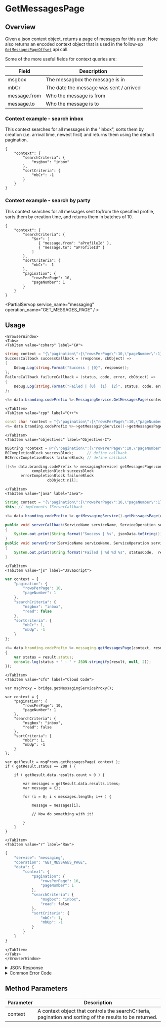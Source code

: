 # GetMessagesPage
## Overview
Given a json context object, returns a page of messages for this user. Note also returns an encoded context object that is used in the follow-up <code>[GetMessagesPageOffset](/api/capi/messaging/getmessagespageoffset)</code> api call.







Some of the more useful fields for context queries are:

| Field | Description |
| ----- | ----------- |
| msgbox | The messagbox the message is in |
| mbCr | The date the message was sent / arrived |
| message.from | Who the message is from |
| message.to | Who the message is to |

### Context example - search inbox

This context searches for all messages in the "inbox", sorts them by creation (i.e. arrival time, newest first) and returns them using the default pagination.

```
{
    "context": {
        "searchCriteria": {
            "msgbox": "inbox"
        },
        "sortCriteria": {
            "mbCr": -1
        }
    }
}
```

### Context example - search by party

This context searches for all messages sent to/from the specified profile, sorts them by creation time, and returns them in batches of 10.

```
{
    "context": {
        "searchCriteria": {
            "$or": [
               { "message.from": "aProfileId" },
               { "message.to": "aProfileId" }
            ]
        },
        "sortCriteria": {
            "mbCr": -1
        },
        "pagination": {
            "rowsPerPage": 10,
            "pageNumber": 1
        }
    }
}
```


<PartialServop service_name="messaging" operation_name="GET_MESSAGES_PAGE" / >

## Usage

```mdx-code-block
<BrowserWindow>
<Tabs>
<TabItem value="csharp" label="C#">
```

```csharp
string context = "{\"pagination\":{\"rowsPerPage\":10,\"pageNumber\":1},\"searchCriteria\":{\"msgbox\":\"inbox\",\"read\":false},\"sortCriteria\":{\"mbCr\":1,\"mbUp\":-1}}";
SuccessCallback successCallback = (response, cbObject) =>
{
    Debug.Log(string.Format("Success | {0}", response));
};
FailureCallback failureCallback = (status, code, error, cbObject) =>
{
    Debug.Log(string.Format("Failed | {0}  {1}  {2}", status, code, error));
};

<%= data.branding.codePrefix %>.MessagingService.GetMessagesPage(context, successCallback, failureCallback);
```

```mdx-code-block
</TabItem>
<TabItem value="cpp" label="C++">
```

```cpp
const char *context = "{\"pagination\":{\"rowsPerPage\":10,\"pageNumber\":1},\"searchCriteria\":{\"msgbox\":\"inbox\",\"read\":false},\"sortCriteria\":{\"mbCr\":1,\"mbUp\":-1}}";
<%= data.branding.codePrefix %>->getMessagingService()->getMessagesPage(context, this);
```

```mdx-code-block
</TabItem>
<TabItem value="objectivec" label="Objective-C">
```

```objectivec
NSString *context = @"{\"pagination\":{\"rowsPerPage\":10,\"pageNumber\":1},\"searchCriteria\":{\"msgbox\":\"inbox\",\"read\":false},\"sortCriteria\":{\"mbCr\":1,\"mbUp\":-1}}";
BCCompletionBlock successBlock;      // define callback
BCErrorCompletionBlock failureBlock; // define callback

[[<%= data.branding.codePrefix %> messagingService] getMessagesPage:context
            completionBlock:successBlock
       errorCompletionBlock:failureBlock
                   cbObject:nil];
```

```mdx-code-block
</TabItem>
<TabItem value="java" label="Java">
```

```java
String context = "{\"pagination\":{\"rowsPerPage\":10,\"pageNumber\":1},\"searchCriteria\":{\"msgbox\":\"inbox\",\"read\":false},\"sortCriteria\":{\"mbCr\":1,\"mbUp\":-1}}";
this; // implements IServerCallback

<%= data.branding.codePrefix %>.getMessagingService().getMessagesPage(context, this);

public void serverCallback(ServiceName serviceName, ServiceOperation serviceOperation, JSONObject jsonData)
{
    System.out.print(String.format("Success | %s", jsonData.toString()));
}
public void serverError(ServiceName serviceName, ServiceOperation serviceOperation, int statusCode, int reasonCode, String jsonError)
{
    System.out.print(String.format("Failed | %d %d %s", statusCode,  reasonCode, jsonError.toString()));
}
```

```mdx-code-block
</TabItem>
<TabItem value="js" label="JavaScript">
```

```javascript
var context = {
    "pagination": {
        "rowsPerPage": 10,
        "pageNumber": 1
    },
    "searchCriteria": {
        "msgbox": "inbox",
        "read": false
    },
    "sortCriteria": {
        "mbCr": 1,
        "mbUp": -1
    }
};

<%= data.branding.codePrefix %>.messaging.getMessagesPage(context, result =>
{
	var status = result.status;
	console.log(status + " : " + JSON.stringify(result, null, 2));
});
```

```mdx-code-block
</TabItem>
<TabItem value="cfs" label="Cloud Code">
```

```cfscript
var msgProxy = bridge.getMessagingServiceProxy();

var context = {
    "pagination": {
        "rowsPerPage": 10,
        "pageNumber": 1
    },
    "searchCriteria": {
        "msgbox": "inbox",
        "read": false
    },
    "sortCriteria": {
        "mbCr": 1,
        "mbUp": -1
    }
};

var getResult = msgProxy.getMessagesPage( context );
if ( getResult.status == 200 ) {

    if ( getResult.data.results.count > 0 ) {

        var messages = getResult.data.results.items;
        var message = {};

        for (i = 0; i < messages.length; i++ ) {

            message = messages[i];

            // Now do something with it!

        }
    } 
} 
```

```mdx-code-block
</TabItem>
<TabItem value="r" label="Raw">
```

```r
{
	"service": "messaging",
	"operation": "GET_MESSAGES_PAGE",
	"data": {
		"context": {
			"pagination": {
				"rowsPerPage": 10,
				"pageNumber": 1
			},
			"searchCriteria": {
				"msgbox": "inbox",
				"read": false
			},
			"sortCriteria": {
				"mbCr": 1,
				"mbUp": -1
			}
		}
	}
}
```

```mdx-code-block
</TabItem>
</Tabs>
</BrowserWindow>
```

<details>
<summary>JSON Response</summary>

```json
{
    "status": 200,
    "data": {
        "context": "eyJzZWFyY2hDcml0ZXJpYSI6eyJwcm9maWxlSWQiOiIwMDRhN2QwYy00ZTk2LTQ3NGItOTcyYi03Nzk0ZTBlZWM4ZDUifSwic29ydENyaXRlcmlhIjp7Im1iQ3IiOjEsIm1iVXAiOi0xfSwicGFnaW5hdGlvbiI6eyJyb3dzUGVyUGFnZSI6MTAsInBhZ2VOdW1iZXIiOjF9LCJvcHRpb25zIjpudWxsfQ",
        "results": {
            "count": 2,
            "page": 1,
            "items": [
                {
                    "msgbox": "sent",
                    "msgId": "9bd20345-b274-4d20-912f-fb1c3cb5e458",
                    "mbVer": 1,
                    "mbCr": 1530023195326,
                    "mbUp": 1530023195326,
                    "read": false,
                    "message": {
                        "sentAt": 1530023195324,
                        "to": [
                            "004a7d0c-4e96-474b-972b-7794e0eec8d5"
                        ],
                        "content": {
                            "subject": "Testing",
                            "text": "Test message to me."
                        }
                    },
                    "msVer": 1,
                    "msgCr": 1530023195325,
                    "msgUp": 1530023195325
                },
                {
                    "msgbox": "inbox",
                    "msgId": "9bd20345-b274-4d20-912f-fb1c3cb5e458",
                    "mbVer": 1,
                    "mbCr": 1530023195327,
                    "mbUp": 1530023195327,
                    "read": false,
                    "message": {
                        "sentAt": 1530023195324,
                        "to": [
                            "004a7d0c-4e96-474b-972b-7794e0eec8d5"
                        ],
                        "content": {
                            "subject": "Testing",
                            "text": "Test message to me."
                        }
                    },
                    "msVer": 1,
                    "msgCr": 1530023195325,
                    "msgUp": 1530023195325
                }
            ],
            "moreAfter": false,
            "moreBefore": false
        }
    }
}
```
</details>

<details>
<summary>Common Error Code</summary>

### Status Codes
Code | Name | Description
---- | ---- | -----------
| 40601 | FEATURE_NOT_ENABLED | Messaging feature is not enabled for app.

</details>


## Method Parameters
Parameter | Description                         
--------- | ------------------------------------ 
context | A context object that controls the searchCriteria, pagination and sorting of the results to be returned.


